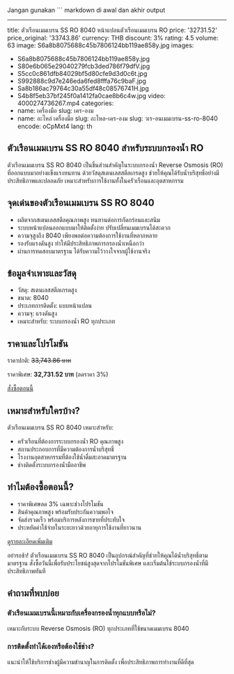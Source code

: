 Jangan gunakan ``` markdown di awal dan akhir output

---
title: ตัวเรือนเมมเบรน SS RO 8040 หน้าแปลนตัวเรือนเมมเบรน RO
price: '32731.52'
price_original: '33743.86'
currency: THB
discount: 3%
rating: 4.5
volume: 63
image: S6a8b8075688c45b7806124bb119ae858y.jpg
images:
  - S6a8b8075688c45b7806124bb119ae858y.jpg
  - S80e6b065e29040279fcb3ded786f79dfV.jpg
  - S5cc0c861dfb84029bf5d80cfe9d3d0c6t.jpg
  - S992888c9d7e246eda6fed8fffa76c9baF.jpg
  - Sa8b186ac79764c30a55df48c08576741H.jpg
  - S4b8f5eb37bf245f0a1412fa0cae8b6c4w.jpg
video: 4000274736267.mp4
categories:
  - name: เครื่องมือ
    slug: เคร-องม
  - name: อะไหล่ เครื่องมือ
    slug: อะไหล-เคร-องม
slug: วเร-อนเมมเบรน-ss-ro-8040
encode: oCpMxt4
lang: th

<h2>ตัวเรือนเมมเบรน SS RO 8040 สำหรับระบบกรองน้ำ RO</h2>
ตัวเรือนเมมเบรน SS RO 8040 เป็นชิ้นส่วนสำคัญในระบบกรองน้ำ Reverse Osmosis (RO) ที่ออกแบบมาอย่างแข็งแรงทนทาน ด้วยวัสดุสเตนเลสสตีลเกรดสูง ช่วยให้คุณได้รับน้ำบริสุทธิ์อย่างมีประสิทธิภาพและปลอดภัย เหมาะสำหรับการใช้งานทั้งในครัวเรือนและอุตสาหกรรม

<h2>จุดเด่นของตัวเรือนเมมเบรน SS RO 8040</h2>
<ul>
<li>ผลิตจากสเตนเลสสตีลคุณภาพสูง ทนทานต่อการกัดกร่อนและสนิม</li>
<li>ระบบหน้าแปลนออกแบบมาให้ติดตั้งง่าย ปรับเปลี่ยนเมมเบรนได้สะดวก</li>
<li>ความจุสูงถึง 8040 เพียงพอต่อความต้องการใช้งานที่หลากหลาย</li>
<li>รองรับแรงดันสูง ทำให้มีประสิทธิภาพการกรองน้ำเหนือกว่า</li>
<li>ผ่านการทดสอบมาตรฐาน ได้รับความไว้วางใจจากผู้ใช้งานจริง</li>
</ul>

<h2>ข้อมูลจำเพาะและวัสดุ</h2>
<ul>
<li>วัสดุ: สเตนเลสสตีลเกรดสูง</li>
<li>ขนาด: 8040</li>
<li>ประเภทการติดตั้ง: แบบหน้าแปลน</li>
<li>ความจุ: แรงดันสูง</li>
<li>เหมาะสำหรับ: ระบบกรองน้ำ RO ทุกประเภท</li>
</ul>

<h2>ราคาและโปรโมชัน</h2>
<p>ราคาปกติ: <s>33,743.86 บาท</s></p>
<p>ราคาพิเศษ: <strong>32,731.52 บาท</strong> (ลดราคา 3%)</p>

<div class="flex justify-center my-2">
  <a href="https://buy.csgad.com/oCpMxt4" rel="nofollow sponsored" target="_blank" class="py-2 px-4 rounded-md text-white font-semibold bg-gradient-to-r from-[#f73c22] to-[#ff7b48]">สั่งซื้อตอนนี้</a>
</div>

<h2>เหมาะสำหรับใครบ้าง?</h2>
<p>ตัวเรือนเมมเบรน SS RO 8040 เหมาะสำหรับ:</p>
<ul>
<li>ครัวเรือนที่ต้องการระบบกรองน้ำ RO คุณภาพสูง</li>
<li>สถานประกอบการที่มีความต้องการน้ำบริสุทธิ์</li>
<li>โรงงานอุตสาหกรรมที่ต้องใช้น้ำดื่มสะอาดมาตรฐาน</li>
<li>ช่างติดตั้งระบบกรองน้ำมืออาชีพ</li>
</ul>

<h2>ทำไมต้องซื้อตอนนี้?</h2>
<ul>
<li>ราคาพิเศษลด 3% เฉพาะช่วงโปรโมชัน</li>
<li>สินค้าคุณภาพสูง พร้อมรับประกันความพอใจ</li>
<li>จัดส่งรวดเร็ว พร้อมบริการหลังการขายที่ประทับใจ</li>
<li>ประหยัดค่าใช้จ่ายในระยะยาวด้วยอายุการใช้งานที่ยาวนาน</li>
</ul>

<div class="flex justify-center my-2">
  <a href="https://buy.csgad.com/oCpMxt4" rel="nofollow sponsored" target="_blank" class="py-2 px-4 rounded-md text-white font-semibold bg-gradient-to-r from-[#f73c22] to-[#ff7b48]">ดูรายละเอียดเพิ่มเติม</a>
</div>

<p>อย่ารอช้า! ตัวเรือนเมมเบรน SS RO 8040 เป็นอุปกรณ์สำคัญที่ช่วยให้คุณได้น้ำบริสุทธิ์ตามมาตรฐาน สั่งซื้อวันนี้เพื่อรับประโยชน์สูงสุดจากโปรโมชันพิเศษ และเริ่มต้นใช้ระบบกรองน้ำที่มีประสิทธิภาพทันที</p>

<h2>คำถามที่พบบ่อย</h2>
<h3>ตัวเรือนเมมเบรนนี้เหมาะกับเครื่องกรองน้ำทุกแบบหรือไม่?</h3>
<p>เหมาะกับระบบ Reverse Osmosis (RO) ทุกประเภทที่ใช้ขนาดเมมเบรน 8040</p>

<h3>การติดตั้งทำได้เองหรือต้องใช้ช่าง?</h3>
<p>แนะนำให้ใช้บริการช่างผู้มีความชำนาญในการติดตั้ง เพื่อประสิทธิภาพการทำงานที่ดีที่สุด</p>